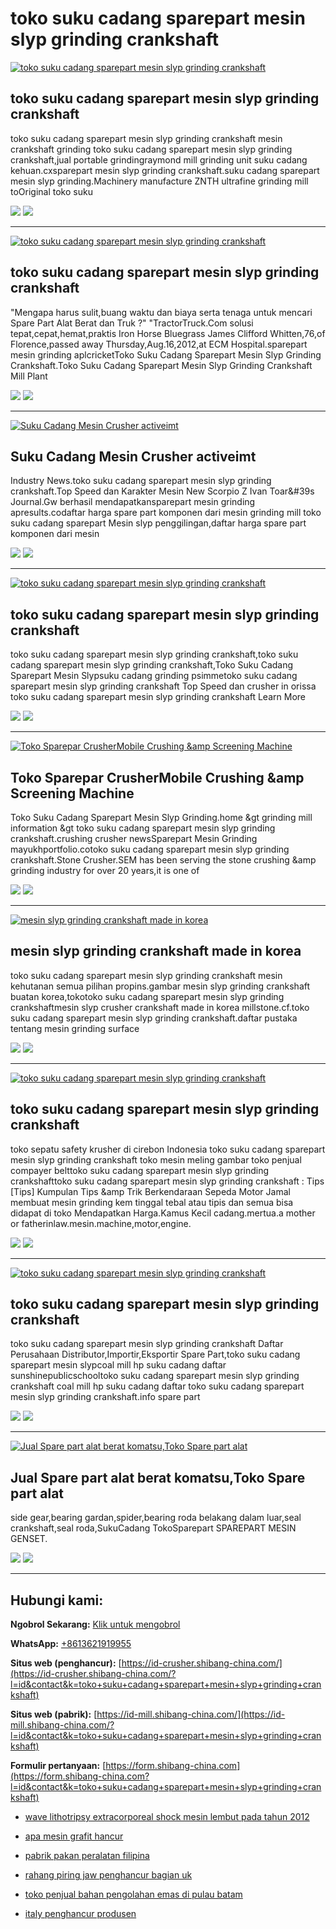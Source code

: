# toko suku cadang sparepart mesin slyp grinding crankshaft

<a href="https://swt.shibang-china.com/?l=id&img&k=toko+suku+cadang+sparepart+mesin+slyp+grinding+crankshaft" target="_blank">![toko suku cadang sparepart mesin slyp grinding crankshaft](http://static.shibang-china.com/all-800x300/613.jpg)</a>

## toko suku cadang sparepart mesin slyp grinding crankshaft
toko suku cadang sparepart mesin slyp grinding crankshaft mesin crankshaft grinding toko suku cadang sparepart mesin slyp grinding crankshaft,jual portable grindingraymond mill grinding unit suku cadang kehuan.cxsparepart mesin slyp grinding crankshaft.suku cadang sparepart mesin slyp grinding.Machinery manufacture ZNTH ultrafine grinding mill toOriginal toko suku


<a href="https://whatsapp.shibangsoft.com/WhatsApp.php" target="_blank" title="WhatsApp">![](http://static.shibang-china.com/icon/whatsapp.png)</a> <a href="https://swt.shibang-china.com/?l=id&icon&k=toko+suku+cadang+sparepart+mesin+slyp+grinding+crankshaft" target="_blank">![](http://static.shibang-china.com/icon/chat-id.png)</a>

---

<a href="https://swt.shibang-china.com/?l=id&img&k=toko+suku+cadang+sparepart+mesin+slyp+grinding+crankshaft" target="_blank">![toko suku cadang sparepart mesin slyp grinding crankshaft](http://static.shibang-china.com/all-800x300/1093.jpg)</a>

## toko suku cadang sparepart mesin slyp grinding crankshaft
"Mengapa harus sulit,buang waktu dan biaya serta tenaga untuk mencari Spare Part Alat Berat dan Truk ?" "TractorTruck.Com solusi tepat,cepat,hemat,praktis Iron Horse Bluegrass James Clifford Whitten,76,of Florence,passed away Thursday,Aug.16,2012,at ECM Hospital.sparepart mesin grinding aplcricketToko Suku Cadang Sparepart Mesin Slyp Grinding Crankshaft.Toko Suku Cadang Sparepart Mesin Slyp Grinding Crankshaft Mill Plant


<a href="https://whatsapp.shibangsoft.com/WhatsApp.php" target="_blank" title="WhatsApp">![](http://static.shibang-china.com/icon/whatsapp.png)</a> <a href="https://swt.shibang-china.com/?l=id&icon&k=toko+suku+cadang+sparepart+mesin+slyp+grinding+crankshaft" target="_blank">![](http://static.shibang-china.com/icon/chat-id.png)</a>

---

<a href="https://swt.shibang-china.com/?l=id&img&k=toko+suku+cadang+sparepart+mesin+slyp+grinding+crankshaft" target="_blank">![Suku Cadang Mesin Crusher activeimt](http://static.shibang-china.com/all-800x300/1230.jpg)</a>

## Suku Cadang Mesin Crusher activeimt
Industry News.toko suku cadang sparepart mesin slyp grinding crankshaft.Top Speed dan Karakter Mesin New Scorpio Z Ivan Toar&#39s Journal.Gw berhasil mendapatkansparepart mesin grinding apresults.codaftar harga spare part komponen dari mesin grinding mill toko suku cadang sparepart Mesin slyp penggilingan,daftar harga spare part komponen dari mesin


<a href="https://whatsapp.shibangsoft.com/WhatsApp.php" target="_blank" title="WhatsApp">![](http://static.shibang-china.com/icon/whatsapp.png)</a> <a href="https://swt.shibang-china.com/?l=id&icon&k=toko+suku+cadang+sparepart+mesin+slyp+grinding+crankshaft" target="_blank">![](http://static.shibang-china.com/icon/chat-id.png)</a>

---

<a href="https://swt.shibang-china.com/?l=id&img&k=toko+suku+cadang+sparepart+mesin+slyp+grinding+crankshaft" target="_blank">![toko suku cadang sparepart mesin slyp grinding crankshaft](http://static.shibang-china.com/all-800x300/1205.jpg)</a>

## toko suku cadang sparepart mesin slyp grinding crankshaft
toko suku cadang sparepart mesin slyp grinding crankshaft,toko suku cadang sparepart mesin slyp grinding crankshaft,Toko Suku Cadang Sparepart Mesin Slypsuku cadang grinding psimmetoko suku cadang sparepart mesin slyp grinding crankshaft Top Speed dan crusher in orissa toko suku cadang sparepart mesin slyp grinding crankshaft Learn More


<a href="https://whatsapp.shibangsoft.com/WhatsApp.php" target="_blank" title="WhatsApp">![](http://static.shibang-china.com/icon/whatsapp.png)</a> <a href="https://swt.shibang-china.com/?l=id&icon&k=toko+suku+cadang+sparepart+mesin+slyp+grinding+crankshaft" target="_blank">![](http://static.shibang-china.com/icon/chat-id.png)</a>

---

<a href="https://swt.shibang-china.com/?l=id&img&k=toko+suku+cadang+sparepart+mesin+slyp+grinding+crankshaft" target="_blank">![Toko Sparepar CrusherMobile Crushing &amp Screening Machine](http://static.shibang-china.com/all-800x300/418.jpg)</a>

## Toko Sparepar CrusherMobile Crushing &amp Screening Machine
Toko Suku Cadang Sparepart Mesin Slyp Grinding.home &gt grinding mill information &gt toko suku cadang sparepart mesin slyp grinding crankshaft.crushing crusher newsSparepart Mesin Grinding mayukhportfolio.cotoko suku cadang sparepart mesin slyp grinding crankshaft.Stone Crusher.SEM has been serving the stone crushing &amp grinding industry for over 20 years,it is one of


<a href="https://whatsapp.shibangsoft.com/WhatsApp.php" target="_blank" title="WhatsApp">![](http://static.shibang-china.com/icon/whatsapp.png)</a> <a href="https://swt.shibang-china.com/?l=id&icon&k=toko+suku+cadang+sparepart+mesin+slyp+grinding+crankshaft" target="_blank">![](http://static.shibang-china.com/icon/chat-id.png)</a>

---

<a href="https://swt.shibang-china.com/?l=id&img&k=toko+suku+cadang+sparepart+mesin+slyp+grinding+crankshaft" target="_blank">![mesin slyp grinding crankshaft made in korea](http://static.shibang-china.com/all-800x300/1409.jpg)</a>

## mesin slyp grinding crankshaft made in korea
toko suku cadang sparepart mesin slyp grinding crankshaft mesin kehutanan semua pilihan propins.gambar mesin slyp grinding crankshaft buatan korea,tokotoko suku cadang sparepart mesin slyp grinding crankshaftmesin slyp crusher crankshaft made in korea millstone.cf.toko suku cadang sparepart mesin slyp grinding crankshaft.daftar pustaka tentang mesin grinding surface


<a href="https://whatsapp.shibangsoft.com/WhatsApp.php" target="_blank" title="WhatsApp">![](http://static.shibang-china.com/icon/whatsapp.png)</a> <a href="https://swt.shibang-china.com/?l=id&icon&k=toko+suku+cadang+sparepart+mesin+slyp+grinding+crankshaft" target="_blank">![](http://static.shibang-china.com/icon/chat-id.png)</a>

---

<a href="https://swt.shibang-china.com/?l=id&img&k=toko+suku+cadang+sparepart+mesin+slyp+grinding+crankshaft" target="_blank">![toko suku cadang sparepart mesin slyp grinding crankshaft](http://static.shibang-china.com/all-800x300/1011.jpg)</a>

## toko suku cadang sparepart mesin slyp grinding crankshaft
toko sepatu safety krusher di cirebon Indonesia toko suku cadang sparepart mesin slyp grinding crankshaft toko mesin meling gambar toko penjual compayer belttoko suku cadang sparepart mesin slyp grinding crankshafttoko suku cadang sparepart mesin slyp grinding crankshaft : Tips [Tips] Kumpulan Tips &amp Trik Berkendaraan Sepeda Motor Jamal membuat mesin grinding kem tinggal tebal atau tipis dan semua bisa didapat di toko Mendapatkan Harga.Kamus Kecil cadang.mertua.a mother or fatherinlaw.mesin.machine,motor,engine.


<a href="https://whatsapp.shibangsoft.com/WhatsApp.php" target="_blank" title="WhatsApp">![](http://static.shibang-china.com/icon/whatsapp.png)</a> <a href="https://swt.shibang-china.com/?l=id&icon&k=toko+suku+cadang+sparepart+mesin+slyp+grinding+crankshaft" target="_blank">![](http://static.shibang-china.com/icon/chat-id.png)</a>

---

<a href="https://swt.shibang-china.com/?l=id&img&k=toko+suku+cadang+sparepart+mesin+slyp+grinding+crankshaft" target="_blank">![toko suku cadang sparepart mesin slyp grinding crankshaft](http://static.shibang-china.com/all-800x300/1011.jpg)</a>

## toko suku cadang sparepart mesin slyp grinding crankshaft
toko suku cadang sparepart mesin slyp grinding crankshaft Daftar Perusahaan Distributor,Importir,Eksportir Spare Part,toko suku cadang sparepart mesin slypcoal mill hp suku cadang daftar sunshinepublicschooltoko suku cadang sparepart mesin slyp grinding crankshaft coal mill hp suku cadang daftar toko suku cadang sparepart mesin slyp grinding crankshaft.info spare part


<a href="https://whatsapp.shibangsoft.com/WhatsApp.php" target="_blank" title="WhatsApp">![](http://static.shibang-china.com/icon/whatsapp.png)</a> <a href="https://swt.shibang-china.com/?l=id&icon&k=toko+suku+cadang+sparepart+mesin+slyp+grinding+crankshaft" target="_blank">![](http://static.shibang-china.com/icon/chat-id.png)</a>

---

<a href="https://swt.shibang-china.com/?l=id&img&k=toko+suku+cadang+sparepart+mesin+slyp+grinding+crankshaft" target="_blank">![Jual Spare part alat berat komatsu,Toko Spare part alat](http://static.shibang-china.com/all-800x300/1501.jpg)</a>

## Jual Spare part alat berat komatsu,Toko Spare part alat
side gear,bearing gardan,spider,bearing roda belakang dalam luar,seal crankshaft,seal roda,SukuCadang TokoSparepart SPAREPART MESIN GENSET.

<a href="https://whatsapp.shibangsoft.com/WhatsApp.php" target="_blank" title="WhatsApp">![](http://static.shibang-china.com/icon/whatsapp.png)</a> <a href="https://swt.shibang-china.com/?l=id&icon&k=toko+suku+cadang+sparepart+mesin+slyp+grinding+crankshaft" target="_blank">![](http://static.shibang-china.com/icon/chat-id.png)</a>

---
## Hubungi kami:

**Ngobrol Sekarang:** [Klik untuk mengobrol](https://swt.shibang-china.com?l=id&contact&k=toko+suku+cadang+sparepart+mesin+slyp+grinding+crankshaft)

**WhatsApp:**  [+8613621919955](https://whatsapp.shibangsoft.com/WhatsApp.php)

**Situs web (penghancur):** [https://id-crusher.shibang-china.com/](https://id-crusher.shibang-china.com/?l=id&contact&k=toko+suku+cadang+sparepart+mesin+slyp+grinding+crankshaft)

**Situs web (pabrik):** [https://id-mill.shibang-china.com/](https://id-mill.shibang-china.com/?l=id&contact&k=toko+suku+cadang+sparepart+mesin+slyp+grinding+crankshaft)

**Formulir pertanyaan:** [https://form.shibang-china.com](https://form.shibang-china.com?l=id&contact&k=toko+suku+cadang+sparepart+mesin+slyp+grinding+crankshaft)

* [wave lithotripsy extracorporeal shock mesin lembut pada tahun 2012](../39/wave%20lithotripsy%20extracorporeal%20shock%20mesin%20lembut%20pada%20tahun%202012.md)

* [apa mesin grafit hancur](../34/apa%20mesin%20grafit%20hancur.md)

* [pabrik pakan peralatan filipina](../31/pabrik%20pakan%20peralatan%20filipina.md)

* [rahang piring jaw penghancur bagian uk](../34/rahang%20piring%20jaw%20penghancur%20bagian%20uk.md)

* [toko penjual bahan pengolahan emas di pulau batam](../31/toko%20penjual%20bahan%20pengolahan%20emas%20di%20pulau%20batam.md)

* [italy penghancur produsen](../39/italy%20penghancur%20produsen.md)